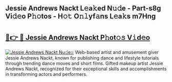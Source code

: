 ## Jessie Andrews Nackt L𝚎a𝚔ed N𝚞𝚍e - Part-s8g Vi𝚍𝚎o P𝚑𝚘tos - H𝚘𝚝 O𝚗𝚕yf𝚊ns L𝚎a𝚔s m7Hng

# <h2><a href="http://kf8nra1.oniu.top/?m=Jessie+Andrews+Nackt">🔗👉 🔴 Jessie Andrews Nackt P𝚑ot𝚘𝚜 V𝚒d𝚎o</a></h2>

[![Jessie Andrews Nackt Nu𝚍e𝚜](https://i.imgur.com/0qMVB7G.gif)](http://kf8nra1.oniu.top/?m=Jessie+Andrews+Nackt)
Web-based artist and amusement giver Jessie Andrews Nackt, known for publishing dance and lifestyle tutorials through trending dance moves and short films. Gifted makeup artist Jessie Andrews Nackt, recognized for their exceptional skills and accomplishments in transforming actors and performers.  
